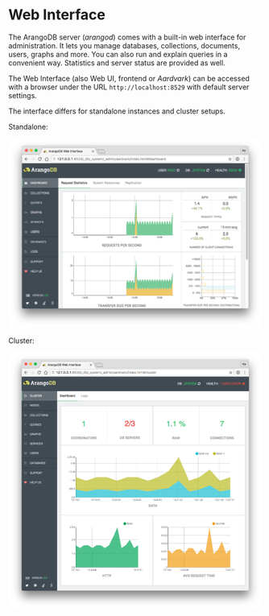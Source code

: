 Web Interface
=============

The ArangoDB server (*arangod*) comes with a built-in web interface for
administration. It lets you manage databases, collections, documents,
users, graphs and more. You can also run and explain queries in a
convenient way. Statistics and server status are provided as well.

The Web Interface (also Web UI, frontend or *Aardvark*) can be accessed with a
browser under the URL `http://localhost:8529` with default server settings.

The interface differs for standalone instances and cluster setups.

Standalone:

![Standalone Frontend](images/overview.png)

Cluster:

![Cluster Frontend](images/clusterView.png)
